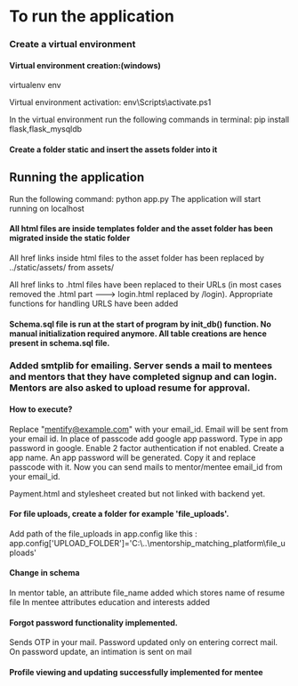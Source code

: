 # To run the application

### Create a virtual environment

#### Virtual environment creation:(windows)
virtualenv env

Virtual environment activation:
env\Scripts\activate.ps1

In the virtual environment run the following commands in terminal:
pip install flask,flask_mysqldb

#### Create a folder static and insert the assets folder into it

## Running the application

Run the following command:
python app.py
The application will start running on localhost 


#### All html files are inside templates folder and the asset folder has been migrated inside the static folder
All href links inside html files to the asset folder has been replaced by ../static/assets/ from assets/

All href links to .html files have been replaced to their URLs (in most cases removed the .html part ---> login.html replaced by /login). Appropriate functions for handling URLS have been added

#### Schema.sql file is run at the start of program by init_db() function. No manual initialization required anymore. All table creations are hence present in schema.sql file.

### Added smtplib for emailing. Server sends a mail to mentees and mentors that they have completed signup and can login. Mentors are also asked to upload resume for approval.

#### How to execute?
Replace "mentify@example.com" with your email_id. Email will be sent from your email id. In place of passcode add google app password. Type in app password in google. Enable 2 factor authentication if not enabled. Create a app name. An app password will be generated. Copy it and replace passcode with it. Now you can send mails to mentor/mentee email_id from your email_id.

Payment.html and stylesheet created but not linked with backend yet.

#### For file uploads, create a folder for example 'file_uploads'.
Add path of the file_uploads in app.config like this : app.config['UPLOAD_FOLDER']='C:\\..\\mentorship_matching_platform\\file_uploads'

#### Change in schema
In mentor table, an attribute file_name added which stores name of resume file
In mentee attributes education and interests added

#### Forgot password functionality implemented.
Sends OTP in your mail. Password updated only on entering correct mail. On password update, an intimation is sent on mail

#### Profile viewing and updating successfully implemented for mentee

